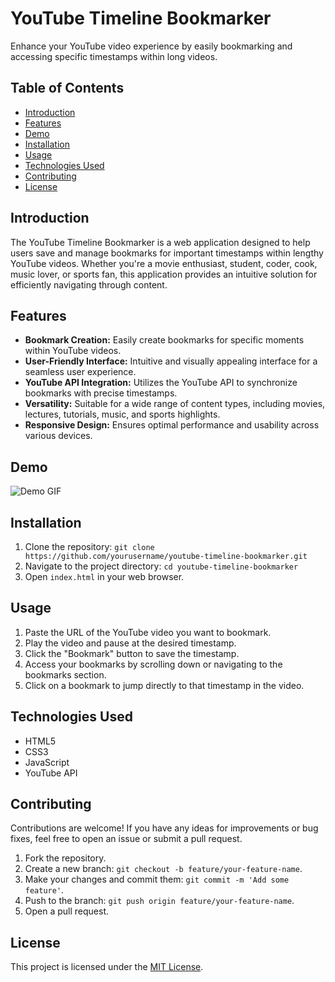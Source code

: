 # YouTube Timeline Bookmarker

Enhance your YouTube video experience by easily bookmarking and accessing specific timestamps within long videos.

## Table of Contents

- [Introduction](#introduction)
- [Features](#features)
- [Demo](#demo)
- [Installation](#installation)
- [Usage](#usage)
- [Technologies Used](#technologies-used)
- [Contributing](#contributing)
- [License](#license)

## Introduction

The YouTube Timeline Bookmarker is a web application designed to help users save and manage bookmarks for important timestamps within lengthy YouTube videos. Whether you're a movie enthusiast, student, coder, cook, music lover, or sports fan, this application provides an intuitive solution for efficiently navigating through content.

## Features

- **Bookmark Creation:** Easily create bookmarks for specific moments within YouTube videos.
- **User-Friendly Interface:** Intuitive and visually appealing interface for a seamless user experience.
- **YouTube API Integration:** Utilizes the YouTube API to synchronize bookmarks with precise timestamps.
- **Versatility:** Suitable for a wide range of content types, including movies, lectures, tutorials, music, and sports highlights.
- **Responsive Design:** Ensures optimal performance and usability across various devices.

## Demo

![Demo GIF](demo.gif) <!-- Replace with a link to your demo GIF or video -->

## Installation

1. Clone the repository: `git clone https://github.com/yourusername/youtube-timeline-bookmarker.git`
2. Navigate to the project directory: `cd youtube-timeline-bookmarker`
3. Open `index.html` in your web browser.

## Usage

1. Paste the URL of the YouTube video you want to bookmark.
2. Play the video and pause at the desired timestamp.
3. Click the "Bookmark" button to save the timestamp.
4. Access your bookmarks by scrolling down or navigating to the bookmarks section.
5. Click on a bookmark to jump directly to that timestamp in the video.

## Technologies Used

- HTML5
- CSS3
- JavaScript
- YouTube API <!-- Add any other relevant technologies or libraries -->

## Contributing

Contributions are welcome! If you have any ideas for improvements or bug fixes, feel free to open an issue or submit a pull request.

1. Fork the repository.
2. Create a new branch: `git checkout -b feature/your-feature-name`.
3. Make your changes and commit them: `git commit -m 'Add some feature'`.
4. Push to the branch: `git push origin feature/your-feature-name`.
5. Open a pull request.

## License

This project is licensed under the [MIT License](LICENSE).
